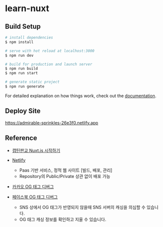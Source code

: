 # learn-nuxt

## Build Setup

```bash
# install dependencies
$ npm install

# serve with hot reload at localhost:3000
$ npm run dev

# build for production and launch server
$ npm run build
$ npm run start

# generate static project
$ npm run generate
```

For detailed explanation on how things work, check out the [documentation](https://nuxtjs.org).

## Deploy Site
https://admirable-sprinkles-26e3f0.netlify.app

## Reference
- [캡틴판교 Nuxt.js 시작하기](https://www.inflearn.com/course/%EB%84%89%EC%8A%A4%ED%8A%B8-%EC%8B%9C%EC%9E%91%ED%95%98%EA%B8%B0/dashboard)

- [Netlify](https://app.netlify.com/teams/meloning/overview)
  - Paas 기반 서비스, 정적 웹 사이트 [빌드, 배포, 관리]
  - Repository의 Public/Private 상관 없이 배포 가능

- [카카오 OG 태그 디버그](https://developers.kakao.com/tool/clear/og)
- [페이스북 OG 태그 디버그](https://developers.facebook.com/tools/debug)
  - SNS 상에서 OG 태그가 반영되지 않을때 SNS 서버의 캐싱을 의심할 수 있습니다.
  - OG 태그 캐싱 정보를 확인하고 지울 수 있습니다.

